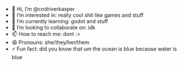 - 👋 Hi, I’m @codriverkasper
- 👀 I’m interested in: really cool shit like games and stuff
- 🌱 I’m currently learning: godot and stuff
- 💞️ I’m looking to collaborate on: idk 
- 📫 How to reach me: dont :>
- 😄 Pronouns: she/they/her/them
- ⚡ Fun fact: did you know that um the ocean is blue because water is blue

<!---
codriverkasper/codriverkasper is a ✨ special ✨ repository because its `README.md` (this file) appears on your GitHub profile.
You can click the Preview link to take a look at your changes.
--->
